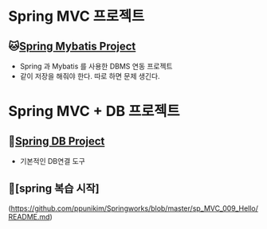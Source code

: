 # Spring MVC 프로젝트

## :cat:[Spring Mybatis Project](https://github.com/ppunikim/Springworks/tree/master/spMVC_003_SchoolV5)
* Spring 과 Mybatis 를 사용한 DBMS 연동 프로젝트
* 같이 저장을 해줘야 한다. 따로 하면 문제 생긴다.

# Spring MVC + DB 프로젝트

## :dog:[Spring DB Project](https://github.com/ppunikim/Springworks/blob/master/sp_MVC_007_EMS/README.md)
* 기본적인 DB연결 도구

## :bear:[spring 복습 시작]
(https://github.com/ppunikim/Springworks/blob/master/sp_MVC_009_Hello/README.md)
